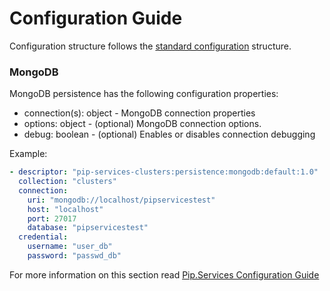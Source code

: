 # Configuration Guide <br/>

Configuration structure follows the 
[standard configuration](https://github.com/pip-services/pip-services3-container-node/doc/Configuration.md) 
structure. 

### <a name="persistence_mongodb"></a> MongoDB

MongoDB persistence has the following configuration properties:
- connection(s): object - MongoDB connection properties
- options: object - (optional) MongoDB connection options.
- debug: boolean - (optional) Enables or disables connection debugging

Example:
```yaml
- descriptor: "pip-services-clusters:persistence:mongodb:default:1.0"
  collection: "clusters"
  connection:
    uri: "mongodb://localhost/pipservicestest"
    host: "localhost"
    port: 27017
    database: "pipservicestest"
  credential:
    username: "user_db"
    password: "passwd_db"
```

For more information on this section read 
[Pip.Services Configuration Guide](https://github.com/pip-services/pip-services3-container-node/doc/Configuration.md#deps)